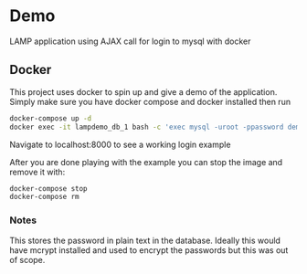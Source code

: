# Demo
LAMP application using AJAX call for login to mysql with docker

## Docker

This project uses docker to spin up and give a demo of the application. Simply make sure you have docker compose and docker installed then run
```bash
docker-compose up -d
docker exec -it lampdemo_db_1 bash -c 'exec mysql -uroot -ppassword demo < /schema/schema.sql'
```
 Navigate to localhost:8000 to see a working login example

 After you are done playing with the example you can stop the image and remove it with:
 ```bash
docker-compose stop
docker-compose rm
 ```

 ### Notes

 This stores the password in plain text in the database. Ideally this would have mcrypt installed and used to encrypt the passwords but this was out of scope.
